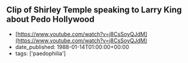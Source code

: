  ## Clip of Shirley Temple speaking to Larry King about Pedo Hollywood
 - [https://www.youtube.com/watch?v=j8CsSoyQJdM](https://www.youtube.com/watch?v=j8CsSoyQJdM)
 - date_published: 1988-01-14T01:00:00+00:00
 - tags: ['paedophilia']

